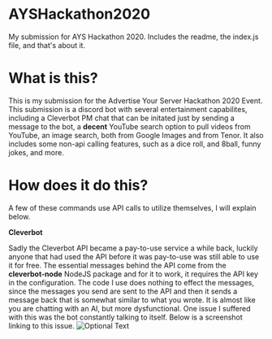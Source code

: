 # AYSHackathon2020
My submission for AYS Hackathon 2020. Includes the readme, the index.js file, and that's about it.

# What is this?
This is my submission for the Advertise Your Server Hackathon 2020 Event. This submission is a discord bot with several entertainment capabilites, including a Cleverbot PM chat that can be initated just by sending a message to the bot, a **decent** YouTube search option to pull videos from YouTube, an image search, both from Google Images and from Tenor. It also includes some non-api calling features, such as a dice roll, and 8ball, funny jokes, and more.

# How does it do this?
A few of these commands use API calls to utilize themselves, I will explain below.

**Cleverbot**

Sadly the Cleverbot API became a pay-to-use service a while back, luckily anyone that had used the API before it was pay-to-use was still able to use it for free. The essential messages behind the API come from the **cleverbot-node** NodeJS package and for it to work, it requires the API key in the configuration. The code I use does nothing to effect the messages, since the messages you send are sent to the API and then it sends a message back that is somewhat similar to what you wrote. It is almost like you are chatting with an AI, but more dysfunctional. One issue I suffered with this was the bot constantly talking to itself. Below is a screenshot linking to this issue.
![Optional Text](AYSHackathon2020/master/)
